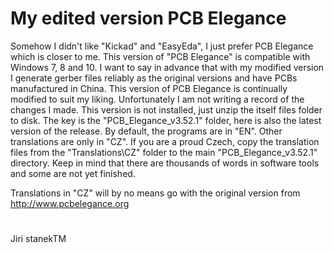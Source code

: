 # My edited version PCB Elegance
Somehow I didn't like "Kickad" and "EasyEda", I just prefer PCB Elegance which is closer to me.
This version of "PCB Elegance" is compatible with Windows 7, 8 and 10.
I want to say in advance that with my modified version I generate gerber files reliably as the original versions and have PCBs manufactured in China.
This version of PCB Elegance is continually modified to suit my liking. 
Unfortunately I am not writing a record of the changes I made.
This version is not installed, just unzip the itself files folder to disk. The key is the "PCB_Elegance_v3.52.1" folder, here is also the latest version of the release.
By default, the programs are in "EN". Other translations are only in "CZ". If you are a proud Czech, copy the translation files from the "Translations\CZ" folder to the main "PCB_Elegance_v3.52.1" directory.
Keep in mind that there are thousands of words in software tools and some are not yet finished. 

Translations in "CZ" will by no means go with the original version from http://www.pcbelegance.org
#
Jiri stanekTM
